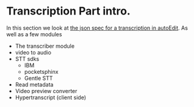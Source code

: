 # Transcription Part intro. 

In this section we look at [the json spec for a transcription in autoEdit](/transcriptions/transcriptions.md). As well as a few modules

 -  The transcriber module
  - video to audio 
  - STT sdks
     - IBM 
     - pocketsphinx
     - Gentle STT
 - Read metadata
 - Video preview converter
 - Hypertranscript (client side)